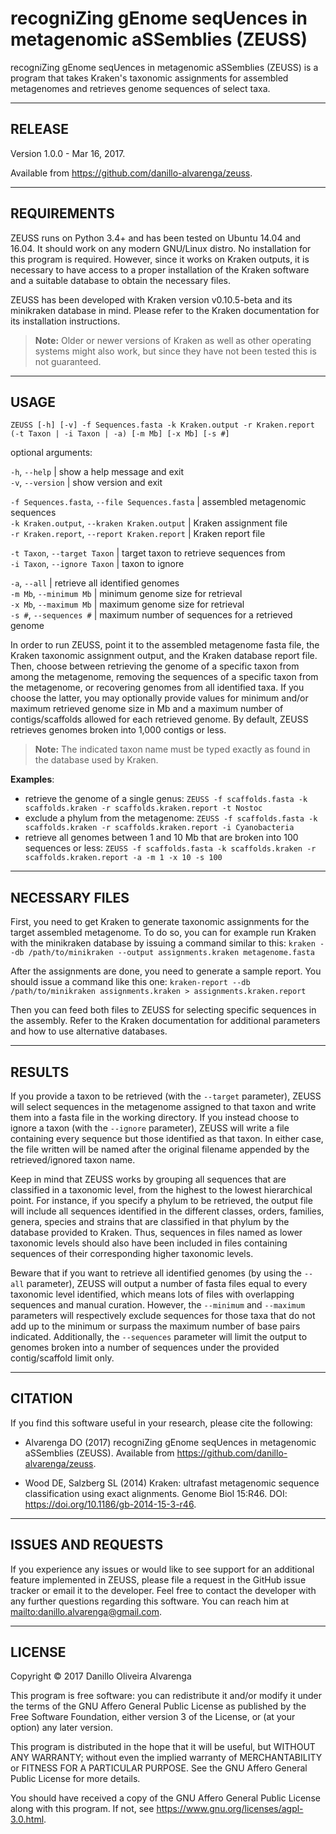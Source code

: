 # **recogniZing gEnome seqUences in metagenomic aSSemblies (ZEUSS)**

recogniZing gEnome seqUences in metagenomic aSSemblies (ZEUSS) is a program that takes Kraken's taxonomic assignments for assembled metagenomes and retrieves genome sequences of select taxa.

---

## RELEASE

Version 1.0.0 - Mar 16, 2017.

Available from <https://github.com/danillo-alvarenga/zeuss>.

---

## REQUIREMENTS

ZEUSS runs on Python 3.4+ and has been tested on Ubuntu 14.04 and 16.04. It should work on any modern GNU/Linux distro. No installation for this program is required. However, since it works on Kraken outputs, it is necessary to have access to a proper installation of the Kraken software and a suitable database to obtain the necessary files.

ZEUSS has been developed with Kraken version v0.10.5-beta and its minikraken database in mind. Please refer to the Kraken documentation for its installation instructions.

>**Note:** Older or newer versions of Kraken as well as other operating systems might also work, but since they have not been tested this is not guaranteed.

---

## USAGE

`ZEUSS [-h] [-v] -f Sequences.fasta -k Kraken.output -r Kraken.report (-t Taxon | -i Taxon | -a) [-m Mb] [-x Mb] [-s #]`  

optional arguments:

`-h`, `--help` | show a help message and exit  
`-v`, `--version` | show version and exit  

`-f Sequences.fasta`, `--file Sequences.fasta` | assembled metagenomic sequences  
`-k Kraken.output`, `--kraken Kraken.output` | Kraken assignment file  
`-r Kraken.report`, `--report Kraken.report` | Kraken report file  

`-t Taxon`, `--target Taxon` | target taxon to retrieve sequences from  
`-i Taxon`, `--ignore Taxon` | taxon to ignore  

`-a`, `--all` | retrieve all identified genomes  
`-m Mb`, `--minimum Mb` | minimum genome size for retrieval  
`-x Mb`, `--maximum Mb` | maximum genome size for retrieval  
`-s #`, `--sequences #` | maximum number of sequences for a retrieved genome  

In order to run ZEUSS, point it to the assembled metagenome fasta file, the Kraken taxonomic assignment output, and the Kraken database report file. Then, choose between retrieving the genome of a specific taxon from among the metagenome, removing the sequences of a specific taxon from the metagenome, or recovering genomes from all identified taxa. If you choose the latter, you may optionally provide values for minimum and/or maximum retrieved genome size in Mb and a maximum number of contigs/scaffolds allowed for each retrieved genome. By default, ZEUSS retrieves genomes broken into 1,000 contigs or less.

>**Note:** The indicated taxon name must be typed exactly as found in the database used by Kraken.

**Examples**:
- retrieve the genome of a single genus: `ZEUSS -f scaffolds.fasta -k scaffolds.kraken -r scaffolds.kraken.report -t Nostoc`
- exclude a phylum from the metagenome: `ZEUSS -f scaffolds.fasta -k scaffolds.kraken -r scaffolds.kraken.report -i Cyanobacteria`
- retrieve all genomes between 1 and 10 Mb that are broken into 100 sequences or less: `ZEUSS -f scaffolds.fasta -k scaffolds.kraken -r scaffolds.kraken.report -a -m 1 -x 10 -s 100`

---

## NECESSARY FILES

First, you need to get Kraken to generate taxonomic assignments for the target assembled metagenome. To do so, you can for example run Kraken with the minikraken database by issuing a command similar to this:
`kraken --db /path/to/minikraken --output assignments.kraken metagenome.fasta`

After the assignments are done, you need to generate a sample report. You should issue a command like this one:
`kraken-report --db /path/to/minikraken assignments.kraken > assignments.kraken.report`

Then you can feed both files to ZEUSS for selecting specific sequences in the assembly. Refer to the Kraken documentation for additional parameters and how to use alternative databases.

---

## RESULTS

If you provide a taxon to be retrieved (with the `--target` parameter), ZEUSS will select sequences in the metagenome assigned to that taxon and write them into a fasta file in the working directory. If you instead choose to ignore a taxon (with the `--ignore` parameter), ZEUSS will write a file containing every sequence but those identified as that taxon. In either case, the file written will be named after the original filename appended by the retrieved/ignored taxon name.

Keep in mind that ZEUSS works by grouping all sequences that are classified in a taxonomic level, from the highest to the lowest hierarchical point. For instance, if you specify a phylum to be retrieved, the output file will include all sequences identified in the different classes, orders, families, genera, species and strains that are classified in that phylum by the database provided to Kraken. Thus, sequences in files named as lower taxonomic levels should also have been included in files containing sequences of their corresponding higher taxonomic levels.

Beware that if you want to retrieve all identified genomes (by using the `--all` parameter), ZEUSS will output a number of fasta files equal to every taxonomic level identified, which means lots of files with overlapping sequences and manual curation. However, the `--minimum` and `--maximum` parameters will respectively exclude sequences for those taxa that do not add up to the minimum or surpass the maximum number of base pairs indicated. Additionally, the `--sequences` parameter will limit the output to genomes broken into a number of sequences under the provided contig/scaffold limit only.

---

## CITATION

If you find this software useful in your research, please cite the following:

- Alvarenga DO (2017) recogniZing gEnome seqUences in metagenomic aSSemblies (ZEUSS). Available from <https://github.com/danillo-alvarenga/zeuss>.

- Wood DE, Salzberg SL (2014) Kraken: ultrafast metagenomic sequence classification using exact alignments. Genome Biol 15:R46. DOI: <https://doi.org/10.1186/gb-2014-15-3-r46>.

---

## ISSUES AND REQUESTS

If you experience any issues or would like to see support for an additional feature implemented in ZEUSS, please file a request in the GitHub issue tracker or email it to the developer. Feel free to contact the developer with any further questions regarding this software. You can reach him at <mailto:danillo.alvarenga@gmail.com>.

---

## LICENSE

Copyright © 2017 Danillo Oliveira Alvarenga

This program is free software: you can redistribute it and/or modify it under the terms of the GNU Affero General Public License as published by the Free Software Foundation, either version 3 of the License, or (at your option) any later version.

This program is distributed in the hope that it will be useful, but WITHOUT ANY WARRANTY; without even the implied warranty of MERCHANTABILITY or FITNESS FOR A PARTICULAR PURPOSE. See the GNU Affero General Public License for more details.

You should have received a copy of the GNU Affero General Public License along with this program. If not, see <https://www.gnu.org/licenses/agpl-3.0.html>.
